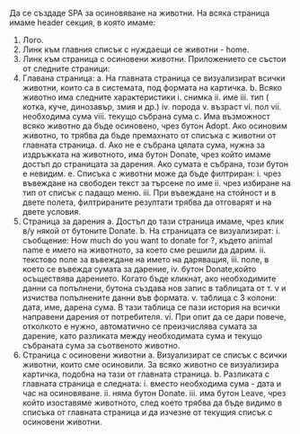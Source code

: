 Да се създаде SPA за осиновяване на животни.
На всяка страница имаме header секция, в която имаме: 
1. Лого.
2. Линк към главния списък с нуждаещи се животни - home.
3. Линк към страница с осиновени животни.
Приложението се състои от следните страници:
1. Главана страница:
a. На главната страница се визуализират всички животни,
които са в системата, под формата на картичка. 
b. Всяко животно има следните характеристики
i. снимка
ii. име
iii. тип ( котка, куче, динозавър, змия и др.)
iv. порода
v. възраст
vi. пол
vii. необходима сума
viii. текущо събрана сума
c. Има възможност всяко животно да бъде осиновено, чрез
бутон Adopt. Ако осиновим животно, то трябва да бъде
премахнато от списъка с животни от главната страница.
d. Ако не е събрана цялата сума, нужна за издръжката на
животното, има бутон Donate, чрез който имаме достъп до
страницата за дарения. Ако сумата е събрана, този бутон е
невидим.
e. Списъка с животни може да бъде филтриран:
i. чрез въвеждане на свободен текст за търсене по име
ii. чрез избиране на тип от списък с падащо меню.
iii. При въвеждане на стойност и в двете полета,
филтрираните резултати трябва да отговарят и на
двете условия.
2. Страница за дарения
a. Достъп до тази страница имаме, чрез клик в/у някой от
бутоните Donate.
b. На страницата се визуализират:
i. съобщение: How much do you want to donate for <animal
name>?, където animal name е името на животното, за
което сме решили да дарим.
ii. текстово поле за въвеждане на името на даряващия,
iii. поле, в което се въвежда сумата за дарение,
iv. бутон Donate,който осъществява дарението. Когато
бъде кликнат, ако необходимите данни са попълнени,
бутона създава нов запис в таблицата от т. v и изчиства
попълнените данни във формата.
v. таблица с 3 колони: дата, име, дарена сума. В тази
таблица се пази история на всички направени дарения
от потребителя.
vi. При опит да се дари повече, отколкото е нужно,
автоматично се преизчислява сумата за дарение, като
разликата между необходимата сума и текущо
събраната сума за съотвеното животно.
3. Страница с осиновени животни
a. Визуализират се списък с всички животни, които сме
осиновили. За всяко животно се визуализира картичка,
подобна на тази от главната страница.
b. Разликата с главната страница е следната:
i. вместо необходима сума - дата и час на осиновяване.
ii. няма бутон Donate.
iii. има бутон Leave, чрез който изоставяме животното,
след което трябва да бъде видимо в списъка от
главната страница и да изчезне от текущия списък с
осиновени животни.

